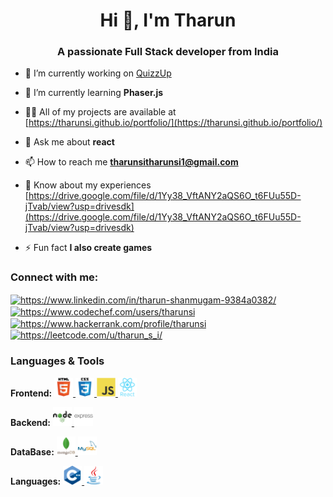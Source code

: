 <h1 align="center">Hi 👋, I'm Tharun</h1>
<h3 align="center">A passionate Full Stack developer from India</h3>

- 🔭 I’m currently working on [QuizzUp](https://github.com/tharunsi/QuizzUp)

- 🌱 I’m currently learning **Phaser.js**

- 👨‍💻 All of my projects are available at [https://tharunsi.github.io/portfolio/](https://tharunsi.github.io/portfolio/)

- 💬 Ask me about **react**

- 📫 How to reach me **tharunsitharunsi1@gmail.com**

- 📄 Know about my experiences [https://drive.google.com/file/d/1Yy38_VftANY2aQS6O_t6FUu55D-jTvab/view?usp=drivesdk](https://drive.google.com/file/d/1Yy38_VftANY2aQS6O_t6FUu55D-jTvab/view?usp=drivesdk)

- ⚡ Fun fact **I also create games**

<h3 align="left">Connect with me:</h3>
<p align="left">
<a href="https://linkedin.com/in/https://www.linkedin.com/in/tharun-shanmugam-9384a0382/" target="blank"><img align="center" src="https://raw.githubusercontent.com/rahuldkjain/github-profile-readme-generator/master/src/images/icons/Social/linked-in-alt.svg" alt="https://www.linkedin.com/in/tharun-shanmugam-9384a0382/" height="30" width="40" /></a>
<a href="https://www.codechef.com/users/https://www.codechef.com/users/tharunsi" target="blank"><img align="center" src="https://cdn.jsdelivr.net/npm/simple-icons@3.1.0/icons/codechef.svg" alt="https://www.codechef.com/users/tharunsi" height="30" width="40" /></a>
<a href="https://www.hackerrank.com/https://www.hackerrank.com/profile/tharunsi" target="blank"><img align="center" src="https://raw.githubusercontent.com/rahuldkjain/github-profile-readme-generator/master/src/images/icons/Social/hackerrank.svg" alt="https://www.hackerrank.com/profile/tharunsi" height="30" width="40" /></a>
<a href="https://www.leetcode.com/https://leetcode.com/u/tharun_s_i/" target="blank"><img align="center" src="https://raw.githubusercontent.com/rahuldkjain/github-profile-readme-generator/master/src/images/icons/Social/leet-code.svg" alt="https://leetcode.com/u/tharun_s_i/" height="30" width="40" /></a>
</p>

<h3 align="left">Languages & Tools</h3>

<p align="left">
  <!-- Frontend -->
  <b>Frontend:</b>
  <a href="https://www.w3.org/html/" target="_blank" rel="noreferrer">
    <img src="https://raw.githubusercontent.com/devicons/devicon/master/icons/html5/html5-original-wordmark.svg" alt="html5" width="30" height="30"/>
  </a>
  <a href="https://www.w3schools.com/css/" target="_blank" rel="noreferrer">
    <img src="https://raw.githubusercontent.com/devicons/devicon/master/icons/css3/css3-original-wordmark.svg" alt="css3" width="30" height="30"/>
  </a>
  <a href="https://developer.mozilla.org/en-US/docs/Web/JavaScript" target="_blank" rel="noreferrer">
    <img src="https://raw.githubusercontent.com/devicons/devicon/master/icons/javascript/javascript-original.svg" alt="js" width="30" height="30"/>
  </a>
  <a href="https://reactjs.org/" target="_blank" rel="noreferrer">
    <img src="https://raw.githubusercontent.com/devicons/devicon/master/icons/react/react-original-wordmark.svg" alt="react" width="30" height="30"/>
  </a>
</p>

<p align="left">
  <!-- Backend -->
  <b>Backend:</b>
  <a href="https://nodejs.org" target="_blank" rel="noreferrer">
    <img src="https://raw.githubusercontent.com/devicons/devicon/master/icons/nodejs/nodejs-original-wordmark.svg" alt="nodejs" width="30" height="30"/>
  </a>
  <a href="https://expressjs.com" target="_blank" rel="noreferrer">
    <img src="https://raw.githubusercontent.com/devicons/devicon/master/icons/express/express-original-wordmark.svg" alt="express" width="30" height="30"/>
  </a>
  
</p>

<p align="left">
<!-- Database -->
<b>DataBase:</b>
<a href="https://www.mongodb.com/" target="_blank" rel="noreferrer">
    <img src="https://raw.githubusercontent.com/devicons/devicon/master/icons/mongodb/mongodb-original-wordmark.svg" alt="mongodb" width="30" height="30"/>
  </a>
  <a href="https://www.mysql.com/" target="_blank" rel="noreferrer">
    <img src="https://raw.githubusercontent.com/devicons/devicon/master/icons/mysql/mysql-original-wordmark.svg" alt="mysql" width="30" height="30"/>
  </a>
</p>

<p align="left">
  <!-- Programming Languages -->
  <b>Languages:</b>
  <a href="https://www.w3schools.com/cpp/" target="_blank" rel="noreferrer">
    <img src="https://raw.githubusercontent.com/devicons/devicon/master/icons/cplusplus/cplusplus-original.svg" alt="c++" width="30" height="30"/>
  </a>
  <a href="https://www.java.com" target="_blank" rel="noreferrer">
    <img src="https://raw.githubusercontent.com/devicons/devicon/master/icons/java/java-original.svg" alt="java" width="30" height="30"/>
  </a>
  
</p>
